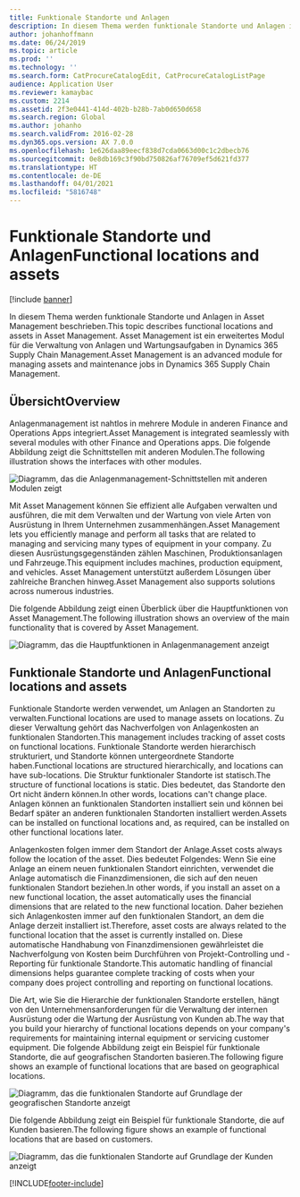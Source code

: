 ```yaml
---
title: Funktionale Standorte und Anlagen
description: In diesem Thema werden funktionale Standorte und Anlagen in Asset Management beschrieben. Asset Management ist ein erweitertes Modul für die Verwaltung von Anlagen und Wartungsaufgaben in Dynamics 365 Supply Chain Management.
author: johanhoffmann
ms.date: 06/24/2019
ms.topic: article
ms.prod: ''
ms.technology: ''
ms.search.form: CatProcureCatalogEdit, CatProcureCatalogListPage
audience: Application User
ms.reviewer: kamaybac
ms.custom: 2214
ms.assetid: 2f3e0441-414d-402b-b28b-7ab0d650d658
ms.search.region: Global
ms.author: johanho
ms.search.validFrom: 2016-02-28
ms.dyn365.ops.version: AX 7.0.0
ms.openlocfilehash: 1e626daa89eecf838d7cda0663d00c1c2dbecb76
ms.sourcegitcommit: 0e8db169c3f90bd750826af76709ef5d621fd377
ms.translationtype: HT
ms.contentlocale: de-DE
ms.lasthandoff: 04/01/2021
ms.locfileid: "5816748"
---
```

# <a name="functional-locations-and-assets"></a><span data-ttu-id="f6255-104">Funktionale Standorte und Anlagen</span><span class="sxs-lookup"><span data-stu-id="f6255-104">Functional locations and assets</span></span>

[!include [banner](../../includes/banner.md)]

 

<span data-ttu-id="f6255-105">In diesem Thema werden funktionale Standorte und Anlagen in Asset Management beschrieben.</span><span class="sxs-lookup"><span data-stu-id="f6255-105">This topic describes functional locations and assets in Asset Management.</span></span> <span data-ttu-id="f6255-106">Asset Management ist ein erweitertes Modul für die Verwaltung von Anlagen und Wartungsaufgaben in Dynamics 365 Supply Chain Management.</span><span class="sxs-lookup"><span data-stu-id="f6255-106">Asset Management is an advanced module for managing assets and maintenance jobs in Dynamics 365 Supply Chain Management.</span></span>

## <a name="overview"></a><span data-ttu-id="f6255-107">Übersicht</span><span class="sxs-lookup"><span data-stu-id="f6255-107">Overview</span></span>

<span data-ttu-id="f6255-108">Anlagenmanagement ist nahtlos in mehrere Module in anderen Finance and Operations Apps integriert.</span><span class="sxs-lookup"><span data-stu-id="f6255-108">Asset Management is integrated seamlessly with several modules with other Finance and Operations apps.</span></span> <span data-ttu-id="f6255-109">Die folgende Abbildung zeigt die Schnittstellen mit anderen Modulen.</span><span class="sxs-lookup"><span data-stu-id="f6255-109">The following illustration shows the interfaces with other modules.</span></span>

![Diagramm, das die Anlagenmanagement-Schnittstellen mit anderen Modulen zeigt](media/01-overview-image.png)

<span data-ttu-id="f6255-111">Mit Asset Management können Sie effizient alle Aufgaben verwalten und ausführen, die mit dem Verwalten und der Wartung von viele Arten von Ausrüstung in Ihrem Unternehmen zusammenhängen.</span><span class="sxs-lookup"><span data-stu-id="f6255-111">Asset Management lets you efficiently manage and perform all tasks that are related to managing and servicing many types of equipment in your company.</span></span> <span data-ttu-id="f6255-112">Zu diesen Ausrüstungsgegenständen zählen Maschinen, Produktionsanlagen und Fahrzeuge.</span><span class="sxs-lookup"><span data-stu-id="f6255-112">This equipment includes machines, production equipment, and vehicles.</span></span> <span data-ttu-id="f6255-113">Asset Management unterstützt außerdem Lösungen über zahlreiche Branchen hinweg.</span><span class="sxs-lookup"><span data-stu-id="f6255-113">Asset Management also supports solutions across numerous industries.</span></span>

<span data-ttu-id="f6255-114">Die folgende Abbildung zeigt einen Überblick über die Hauptfunktionen von Asset Management.</span><span class="sxs-lookup"><span data-stu-id="f6255-114">The following illustration shows an overview of the main functionality that is covered by Asset Management.</span></span>

![Diagramm, das die Hauptfunktionen in Anlagenmanagement anzeigt](media/02-overview-image.png)

## <a name="functional-locations-and-assets"></a><span data-ttu-id="f6255-116">Funktionale Standorte und Anlagen</span><span class="sxs-lookup"><span data-stu-id="f6255-116">Functional locations and assets</span></span>

<span data-ttu-id="f6255-117">Funktionale Standorte werden verwendet, um Anlagen an Standorten zu verwalten.</span><span class="sxs-lookup"><span data-stu-id="f6255-117">Functional locations are used to manage assets on locations.</span></span> <span data-ttu-id="f6255-118">Zu dieser Verwaltung gehört das Nachverfolgen von Anlagenkosten an funktionalen Standorten.</span><span class="sxs-lookup"><span data-stu-id="f6255-118">This management includes tracking of asset costs on functional locations.</span></span> <span data-ttu-id="f6255-119">Funktionale Standorte werden hierarchisch strukturiert, und Standorte können untergeordnete Standorte haben.</span><span class="sxs-lookup"><span data-stu-id="f6255-119">Functional locations are structured hierarchically, and locations can have sub-locations.</span></span> <span data-ttu-id="f6255-120">Die Struktur funktionaler Standorte ist statisch.</span><span class="sxs-lookup"><span data-stu-id="f6255-120">The structure of functional locations is static.</span></span> <span data-ttu-id="f6255-121">Dies bedeutet, das Standorte den Ort nicht ändern können.</span><span class="sxs-lookup"><span data-stu-id="f6255-121">In other words, locations can't change place.</span></span> <span data-ttu-id="f6255-122">Anlagen können an funktionalen Standorten installiert sein und können bei Bedarf später an anderen funktionalen Standorten installiert werden.</span><span class="sxs-lookup"><span data-stu-id="f6255-122">Assets can be installed on functional locations and, as required, can be installed on other functional locations later.</span></span>

<span data-ttu-id="f6255-123">Anlagenkosten folgen immer dem Standort der Anlage.</span><span class="sxs-lookup"><span data-stu-id="f6255-123">Asset costs always follow the location of the asset.</span></span> <span data-ttu-id="f6255-124">Dies bedeutet Folgendes: Wenn Sie eine Anlage an einem neuen funktionalen Standort einrichten, verwendet die Anlage automatisch die Finanzdimensionen, die sich auf den neuen funktionalen Standort beziehen.</span><span class="sxs-lookup"><span data-stu-id="f6255-124">In other words, if you install an asset on a new functional location, the asset automatically uses the financial dimensions that are related to the new functional location.</span></span> <span data-ttu-id="f6255-125">Daher beziehen sich Anlagenkosten immer auf den funktionalen Standort, an dem die Anlage derzeit installiert ist.</span><span class="sxs-lookup"><span data-stu-id="f6255-125">Therefore, asset costs are always related to the functional location that the asset is  currently installed on.</span></span> <span data-ttu-id="f6255-126">Diese automatische Handhabung von Finanzdimensionen gewährleistet die Nachverfolgung von Kosten beim Durchführen von Projekt-Controlling und -Reporting für funktionale Standorte.</span><span class="sxs-lookup"><span data-stu-id="f6255-126">This automatic handling of financial dimensions helps guarantee complete tracking of costs when your company does project controlling and reporting on functional locations.</span></span>

<span data-ttu-id="f6255-127">Die Art, wie Sie die Hierarchie der funktionalen Standorte erstellen, hängt von den Unternehmensanforderungen für die Verwaltung der internen Ausrüstung oder die Wartung der Ausrüstung von Kunden ab.</span><span class="sxs-lookup"><span data-stu-id="f6255-127">The way that you build your hierarchy of functional locations depends on your company's requirements for maintaining internal equipment or servicing customer equipment.</span></span> <span data-ttu-id="f6255-128">Die folgende Abbildung zeigt ein Beispiel für funktionale Standorte, die auf geografischen Standorten basieren.</span><span class="sxs-lookup"><span data-stu-id="f6255-128">The following figure shows an example of functional locations that are based on geographical locations.</span></span>

![Diagramm, das die funktionalen Standorte auf Grundlage der geografischen Standorte anzeigt](media/03-overview-image.png)

<span data-ttu-id="f6255-130">Die folgende Abbildung zeigt ein Beispiel für funktionale Standorte, die auf Kunden basieren.</span><span class="sxs-lookup"><span data-stu-id="f6255-130">The following figure shows an example of functional locations that are based on customers.</span></span>

![Diagramm, das die funktionalen Standorte auf Grundlage der Kunden anzeigt](media/04-overview-image.png)


[!INCLUDE[footer-include](../../../includes/footer-banner.md)]